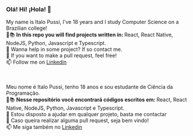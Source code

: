 

### Olá! Hi! ¡Hola! 👋
My name is Italo Pussi, I've 18 years and I study Computer Science on a Brazilian college!<br/>
🌱📚 <strong> In this repo you will find projects written in: </strong>React, React Native, NodeJS, Python, Javascript e Typescript.<br/>
👯 Wanna help in some project? If so contact me.<br/>
🤔 If you want to make a pull request, feel free!<br/>
📫 Follow me on <a href="https://www.linkedin.com/in/italo-pussi-796567169/">Linkedin</a>

<br />

Meu nome é Italo Pussi, tenho 18 anos e sou estudante de Ciência da Programação.<br/>
🌱📚 <strong> Nesse repositório você encontrará códigos escritos em: </strong>React, React Native, NodeJS, Python, Javascript e Typescript.<br/>
👯 Estou disposto a ajudar em qualquer projeto, basta me contactar<br/>
🤔 Caso queira realizar alguma pull request, seja bem vindo!<br/>
📫 Me siga também no <a href="https://www.linkedin.com/in/italo-pussi-796567169/">Linkedin</a>




